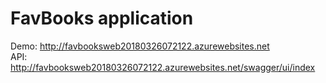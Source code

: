 # FavBooks application

Demo: http://favbooksweb20180326072122.azurewebsites.net </br>
API: http://favbooksweb20180326072122.azurewebsites.net/swagger/ui/index

